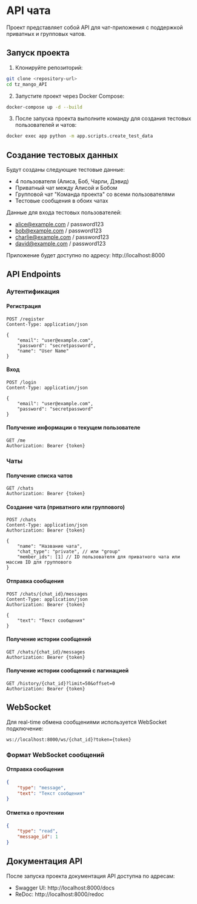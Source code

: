 # API чата

Проект представляет собой API для чат-приложения с поддержкой приватных и групповых чатов.

## Запуск проекта

1. Клонируйте репозиторий:
```bash
git clone <repository-url>
cd tz_mango_API
```

2. Запустите проект через Docker Compose:
```bash
docker-compose up -d --build
```

3. После запуска проекта выполните команду для создания тестовых пользователей и чатов:

```bash
docker exec app python -m app.scripts.create_test_data
```

## Создание тестовых данных

Будут созданы следующие тестовые данные:
- 4 пользователя (Алиса, Боб, Чарли, Дэвид)
- Приватный чат между Алисой и Бобом
- Групповой чат "Команда проекта" со всеми пользователями
- Тестовые сообщения в обоих чатах

Данные для входа тестовых пользователей:
- alice@example.com / password123
- bob@example.com / password123
- charlie@example.com / password123
- david@example.com / password123

Приложение будет доступно по адресу: http://localhost:8000

## API Endpoints

### Аутентификация

#### Регистрация
```http
POST /register
Content-Type: application/json

{
    "email": "user@example.com",
    "password": "secretpassword",
    "name": "User Name"
}
```

#### Вход
```http
POST /login
Content-Type: application/json

{
    "email": "user@example.com",
    "password": "secretpassword"
}
```

#### Получение информации о текущем пользователе
```http
GET /me
Authorization: Bearer {token}
```

### Чаты

#### Получение списка чатов
```http
GET /chats
Authorization: Bearer {token}
```

#### Создание чата (приватного или группового)
```http
POST /chats
Content-Type: application/json
Authorization: Bearer {token}

{
    "name": "Название чата",
    "chat_type": "private", // или "group"
    "member_ids": [1] // ID пользователя для приватного чата или массив ID для группового
}
```

#### Отправка сообщения
```http
POST /chats/{chat_id}/messages
Content-Type: application/json
Authorization: Bearer {token}

{
    "text": "Текст сообщения"
}
```

#### Получение истории сообщений
```http
GET /chats/{chat_id}/messages
Authorization: Bearer {token}
```

#### Получение истории сообщений с пагинацией
```http
GET /history/{chat_id}?limit=50&offset=0
Authorization: Bearer {token}
```

## WebSocket

Для real-time обмена сообщениями используется WebSocket подключение:

```
ws://localhost:8000/ws/{chat_id}?token={token}
```

### Формат WebSocket сообщений

#### Отправка сообщения
```json
{
    "type": "message",
    "text": "Текст сообщения"
}
```

#### Отметка о прочтении
```json
{
    "type": "read",
    "message_id": 1
}
```

## Документация API

После запуска проекта документация API доступна по адресам:
- Swagger UI: http://localhost:8000/docs
- ReDoc: http://localhost:8000/redoc